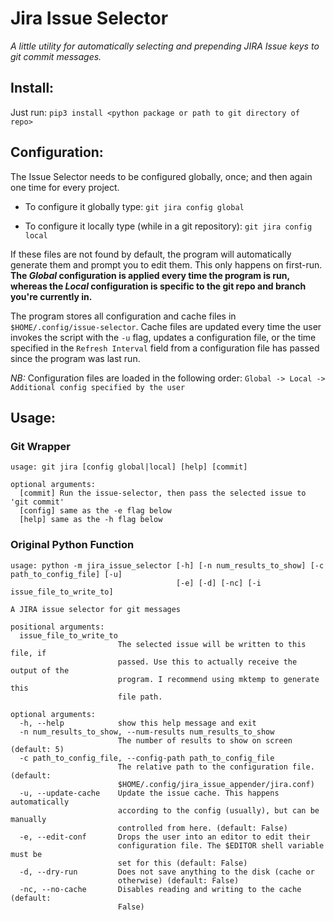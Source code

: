 # Jira Issue Selector
*A little utility for automatically selecting and prepending JIRA Issue keys to git commit messages.*

## Install: 

Just run: `pip3 install <python package or path to git directory of repo>`

## Configuration:

The Issue Selector needs to be configured globally, once; and then again one
time for every project.

* To configure it globally type: `git jira config global`

* To configure it locally type (while in a git repository): `git jira config local`


If these files are not found by default, the program will automatically
generate them and prompt you to edit them. This only happens on first-run. **The _Global_ configuration is applied every time the program is run, whereas the _Local_ configuration is specific to the git repo and branch you're currently in.**

The program stores all configuration and cache files in `$HOME/.config/issue-selector`. Cache files are updated every time the user invokes the script with the `-u` flag, updates a configuration file, or the time specified in the `Refresh Interval` field from a configuration file has passed since the program was last run.

_NB:_ Configuration files are loaded in the following order: `Global -> Local -> Additional config specified by the user`

## Usage: 

### Git Wrapper

```
usage: git jira [config global|local] [help] [commit]

optional arguments: 
  [commit] Run the issue-selector, then pass the selected issue to 'git commit'
  [config] same as the -e flag below
  [help] same as the -h flag below
```

### Original Python Function

```
usage: python -m jira_issue_selector [-h] [-n num_results_to_show] [-c path_to_config_file] [-u]
                                     [-e] [-d] [-nc] [-i issue_file_to_write_to]

A JIRA issue selector for git messages

positional arguments:
  issue_file_to_write_to
                        The selected issue will be written to this file, if
                        passed. Use this to actually receive the output of the
                        program. I recommend using mktemp to generate this
                        file path.

optional arguments:
  -h, --help            show this help message and exit
  -n num_results_to_show, --num-results num_results_to_show
                        The number of results to show on screen (default: 5)
  -c path_to_config_file, --config-path path_to_config_file
                        The relative path to the configuration file. (default:
                        $HOME/.config/jira_issue_appender/jira.conf)
  -u, --update-cache    Update the issue cache. This happens automatically
                        according to the config (usually), but can be manually
                        controlled from here. (default: False)
  -e, --edit-conf       Drops the user into an editor to edit their
                        configuration file. The $EDITOR shell variable must be
                        set for this (default: False)
  -d, --dry-run         Does not save anything to the disk (cache or
                        otherwise) (default: False)
  -nc, --no-cache       Disables reading and writing to the cache (default:
                        False)
```
